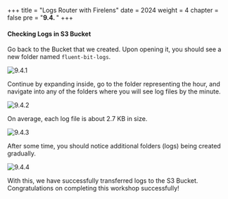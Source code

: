 +++
title = "Logs Router with Firelens"
date = 2024
weight = 4
chapter = false
pre = "<b>9.4. </b>"
+++

#### Checking Logs in S3 Bucket

Go back to the Bucket that we created. Upon opening it, you should see a new folder named `fluent-bit-logs`.

![9.4.1](/images/9-logs-router-with-firelens/9.4.1.png)

Continue by expanding inside, go to the folder representing the hour, and navigate into any of the folders where you will see log files by the minute.

![9.4.2](/images/9-logs-router-with-firelens/9.4.2.png)

On average, each log file is about 2.7 KB in size.

![9.4.3](/images/9-logs-router-with-firelens/9.4.3.png)

After some time, you should notice additional folders (logs) being created gradually.

![9.4.4](/images/9-logs-router-with-firelens/9.4.4.png)

With this, we have successfully transferred logs to the S3 Bucket. Congratulations on completing this workshop successfully!

